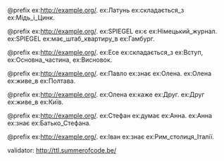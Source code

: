 @prefix ex:<http://example.org/>.
ex:Латунь ex:складається_з ex:Мідь_і_Цинк.

@prefix ex:<http://example.org/>.
ex:SPIEGEL ex:є ex:Німецький_журнал.
ex:SPIEGEL ex:має_штаб_квартиру_в ex:Гамбург.

@prefix ex:<http://example.org/>.
ex:Есе ex:складається_з ex:Вступ, ex:Основна_частина, ex:Висновок.

@prefix ex:<http://example.org/>.
ex:Павло ex:знає ex:Олена.
ex:Олена ex:живе_в ex:Полтава.

@prefix ex:<http://example.org/>.
ex:Олена ex:каже ex:Друг.
ex:Друг ex:живе_в ex:Київ.

@prefix ex:<http://example.org/>.
ex:Стефан ex:думає ex:Анна.
ex:Анна ex:знає ex:Батько_Стефана.

@prefix ex:<http://example.org/>.
ex:Іван ex:знає ex:Рим_столиця_Італії.



validator: http://ttl.summerofcode.be/